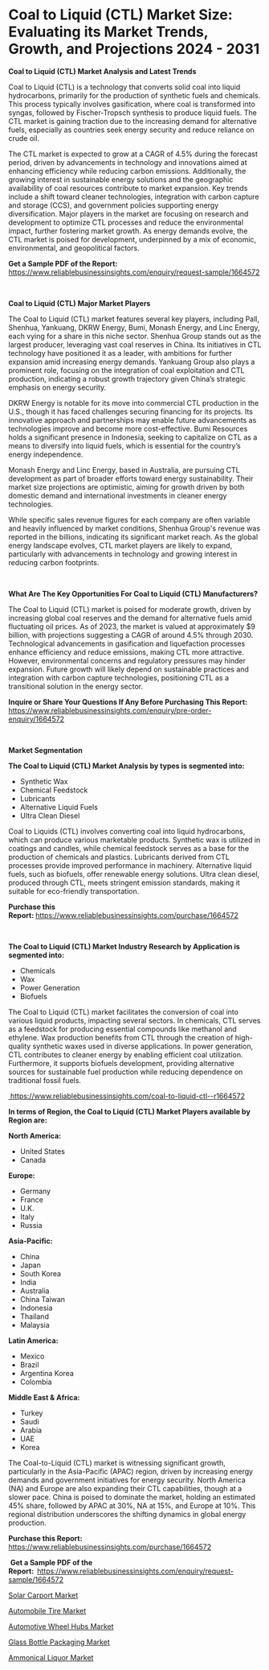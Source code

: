 <p><h1>Coal to Liquid (CTL) Market Size: Evaluating its Market Trends, Growth, and Projections 2024 - 2031</h1></p><p><strong>Coal to Liquid (CTL) Market Analysis and Latest Trends</strong></p>
<p><p>Coal to Liquid (CTL) is a technology that converts solid coal into liquid hydrocarbons, primarily for the production of synthetic fuels and chemicals. This process typically involves gasification, where coal is transformed into syngas, followed by Fischer-Tropsch synthesis to produce liquid fuels. The CTL market is gaining traction due to the increasing demand for alternative fuels, especially as countries seek energy security and reduce reliance on crude oil.</p><p>The CTL market is expected to grow at a CAGR of 4.5% during the forecast period, driven by advancements in technology and innovations aimed at enhancing efficiency while reducing carbon emissions. Additionally, the growing interest in sustainable energy solutions and the geographic availability of coal resources contribute to market expansion. Key trends include a shift toward cleaner technologies, integration with carbon capture and storage (CCS), and government policies supporting energy diversification. Major players in the market are focusing on research and development to optimize CTL processes and reduce the environmental impact, further fostering market growth. As energy demands evolve, the CTL market is poised for development, underpinned by a mix of economic, environmental, and geopolitical factors.</p></p>
<p><strong>Get a Sample PDF of the Report:&nbsp;</strong> <a href="https://www.reliablebusinessinsights.com/enquiry/request-sample/1664572?utm_campaign=1837&utm_medium=2&utm_source=Github&utm_content=ia&utm_term=09122024&utm_id=coal-to-liquid-ctl">https://www.reliablebusinessinsights.com/enquiry/request-sample/1664572</a></p>
<p>&nbsp;</p>
<p><strong>Coal to Liquid (CTL) Major Market Players</strong></p>
<p><p>The Coal to Liquid (CTL) market features several key players, including Pall, Shenhua, Yankuang, DKRW Energy, Bumi, Monash Energy, and Linc Energy, each vying for a share in this niche sector. Shenhua Group stands out as the largest producer, leveraging vast coal reserves in China. Its initiatives in CTL technology have positioned it as a leader, with ambitions for further expansion amid increasing energy demands. Yankuang Group also plays a prominent role, focusing on the integration of coal exploitation and CTL production, indicating a robust growth trajectory given China’s strategic emphasis on energy security.</p><p>DKRW Energy is notable for its move into commercial CTL production in the U.S., though it has faced challenges securing financing for its projects. Its innovative approach and partnerships may enable future advancements as technologies improve and become more cost-effective. Bumi Resources holds a significant presence in Indonesia, seeking to capitalize on CTL as a means to diversify into liquid fuels, which is essential for the country’s energy independence.</p><p>Monash Energy and Linc Energy, based in Australia, are pursuing CTL development as part of broader efforts toward energy sustainability. Their market size projections are optimistic, aiming for growth driven by both domestic demand and international investments in cleaner energy technologies.</p><p>While specific sales revenue figures for each company are often variable and heavily influenced by market conditions, Shenhua Group's revenue was reported in the billions, indicating its significant market reach. As the global energy landscape evolves, CTL market players are likely to expand, particularly with advancements in technology and growing interest in reducing carbon footprints.</p></p>
<p>&nbsp;</p>
<p><strong>What Are The Key Opportunities For Coal to Liquid (CTL) Manufacturers?</strong></p>
<p><p>The Coal to Liquid (CTL) market is poised for moderate growth, driven by increasing global coal reserves and the demand for alternative fuels amid fluctuating oil prices. As of 2023, the market is valued at approximately $9 billion, with projections suggesting a CAGR of around 4.5% through 2030. Technological advancements in gasification and liquefaction processes enhance efficiency and reduce emissions, making CTL more attractive. However, environmental concerns and regulatory pressures may hinder expansion. Future growth will likely depend on sustainable practices and integration with carbon capture technologies, positioning CTL as a transitional solution in the energy sector.</p></p>
<p><strong>Inquire or Share Your Questions If Any Before Purchasing This Report:</strong> <a href="https://www.reliablebusinessinsights.com/enquiry/pre-order-enquiry/1664572?utm_campaign=1837&utm_medium=2&utm_source=Github&utm_content=ia&utm_term=09122024&utm_id=coal-to-liquid-ctl">https://www.reliablebusinessinsights.com/enquiry/pre-order-enquiry/1664572</a></p>
<p>&nbsp;</p>
<p><strong>Market Segmentation</strong></p>
<p><strong>The Coal to Liquid (CTL) Market Analysis by types is segmented into:</strong></p>
<p><ul><li>Synthetic Wax</li><li>Chemical Feedstock</li><li>Lubricants</li><li>Alternative Liquid Fuels</li><li>Ultra Clean Diesel</li></ul></p>
<p><p>Coal to Liquids (CTL) involves converting coal into liquid hydrocarbons, which can produce various marketable products. Synthetic wax is utilized in coatings and candles, while chemical feedstock serves as a base for the production of chemicals and plastics. Lubricants derived from CTL processes provide improved performance in machinery. Alternative liquid fuels, such as biofuels, offer renewable energy solutions. Ultra clean diesel, produced through CTL, meets stringent emission standards, making it suitable for eco-friendly transportation.</p></p>
<p><strong>Purchase this Report:&nbsp;</strong><a href="https://www.reliablebusinessinsights.com/purchase/1664572?utm_campaign=1837&utm_medium=2&utm_source=Github&utm_content=ia&utm_term=09122024&utm_id=coal-to-liquid-ctl">https://www.reliablebusinessinsights.com/purchase/1664572</a></p>
<p>&nbsp;</p>
<p><strong>The Coal to Liquid (CTL) Market Industry Research by Application is segmented into:</strong></p>
<p><ul><li>Chemicals</li><li>Wax</li><li>Power Generation</li><li>Biofuels</li></ul></p>
<p><p>The Coal to Liquid (CTL) market facilitates the conversion of coal into various liquid products, impacting several sectors. In chemicals, CTL serves as a feedstock for producing essential compounds like methanol and ethylene. Wax production benefits from CTL through the creation of high-quality synthetic waxes used in diverse applications. In power generation, CTL contributes to cleaner energy by enabling efficient coal utilization. Furthermore, it supports biofuels development, providing alternative sources for sustainable fuel production while reducing dependence on traditional fossil fuels.</p></p>
<p><a href="https://www.reliablebusinessinsights.com/coal-to-liquid-ctl--r1664572?utm_campaign=1837&utm_medium=2&utm_source=Github&utm_content=ia&utm_term=09122024&utm_id=coal-to-liquid-ctl">&nbsp;https://www.reliablebusinessinsights.com/coal-to-liquid-ctl--r1664572</a></p>
<p><strong>In terms of Region, the Coal to Liquid (CTL) Market Players available by Region are:</strong></p>
<p>
    <p> <strong> North America: </strong>
        <ul>
            <li>United States</li>
            <li>Canada</li>
        </ul>
        </p> 
    <p> <strong> Europe: </strong>
        <ul>
            <li>Germany</li>
            <li>France</li>
            <li>U.K.</li>
            <li>Italy</li>
            <li>Russia</li>
        </ul>
        </p> 
    <p> <strong> Asia-Pacific: </strong>
        <ul>
            <li>China</li>
            <li>Japan</li>
            <li>South Korea</li>
            <li>India</li>
            <li>Australia</li>
            <li>China Taiwan</li>
            <li>Indonesia</li>
            <li>Thailand</li>
            <li>Malaysia</li>
        </ul>
        </p> 
    <p> <strong> Latin America: </strong>
        <ul>
            <li>Mexico</li>
            <li>Brazil</li>
            <li>Argentina Korea</li>
            <li>Colombia</li>
        </ul>
        </p> 
    <p> <strong> Middle East & Africa: </strong>
        <ul>
            <li>Turkey</li>
            <li>Saudi</li>
            <li>Arabia</li>
            <li>UAE</li>
            <li>Korea</li>
        </ul>
    </p>
    </p>
<p><p>The Coal-to-Liquid (CTL) market is witnessing significant growth, particularly in the Asia-Pacific (APAC) region, driven by increasing energy demands and government initiatives for energy security. North America (NA) and Europe are also expanding their CTL capabilities, though at a slower pace. China is poised to dominate the market, holding an estimated 45% share, followed by APAC at 30%, NA at 15%, and Europe at 10%. This regional distribution underscores the shifting dynamics in global energy production.</p></p>
<p><strong>Purchase this Report: </strong><a href="https://www.reliablebusinessinsights.com/purchase/1664572?utm_campaign=1837&utm_medium=2&utm_source=Github&utm_content=ia&utm_term=09122024&utm_id=coal-to-liquid-ctl">https://www.reliablebusinessinsights.com/purchase/1664572</a></p>
<p>&nbsp;<strong>Get a Sample PDF of the Report:&nbsp;&nbsp;</strong><a href="https://www.reliablebusinessinsights.com/enquiry/request-sample/1664572?utm_campaign=1837&utm_medium=2&utm_source=Github&utm_content=ia&utm_term=09122024&utm_id=coal-to-liquid-ctl">https://www.reliablebusinessinsights.com/enquiry/request-sample/1664572</a></p>
<p><strong></strong></p>
<p><p><a href="https://www.linkedin.com/pulse/global-growth-solar-carport-market-projected-139-cagr-industry-dl3ke?utm_campaign=1837&utm_medium=2&utm_source=Github&utm_content=ia&utm_term=09122024&utm_id=coal-to-liquid-ctl">Solar Carport Market</a></p><p><a href="https://www.linkedin.com/pulse/automobile-tire-market-forecasting-share-size-revenue-ouwre?utm_campaign=1837&utm_medium=2&utm_source=Github&utm_content=ia&utm_term=09122024&utm_id=coal-to-liquid-ctl">Automobile Tire Market</a></p><p><a href="https://www.linkedin.com/pulse/automotive-wheel-hubs-market-growth-analysis-2024-2031-trends-eg36e?utm_campaign=1837&utm_medium=2&utm_source=Github&utm_content=ia&utm_term=09122024&utm_id=coal-to-liquid-ctl">Automotive Wheel Hubs Market</a></p><p><a href="https://www.linkedin.com/pulse/glass-bottle-packaging-market-growth-analysis-regions-5ygef?utm_campaign=1837&utm_medium=2&utm_source=Github&utm_content=ia&utm_term=09122024&utm_id=coal-to-liquid-ctl">Glass Bottle Packaging Market</a></p><p><a href="https://www.linkedin.com/pulse/forecasted-growth-key-players-ammonical-liquor-market-zmyof?utm_campaign=1837&utm_medium=2&utm_source=Github&utm_content=ia&utm_term=09122024&utm_id=coal-to-liquid-ctl">Ammonical Liquor Market</a></p></p>
